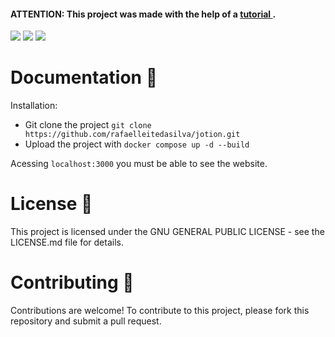 <h4><strong>ATTENTION:</strong> This project was made with the help of a <a target="_blank" href="https://www.youtube.com/watch?v=0OaDyjB9Ib8"> tutorial </a>.
</h4>

<div align="left" width="900">
<!-- <img src="https://ci.appveyor.com/api/projects/status/tu0uy49drensdlxe?svg=true" alt="Build status"> -->
<!-- <img src="http://img.shields.io/github/issues/rafaelleitedasilva/jotion.svg" alt="Issues open"> -->
<img src="https://img.shields.io/badge/library-react-indigo"/> 
<img src="https://img.shields.io/badge/language-typescript-blue"/> 
<img src="https://img.shields.io/badge/Status-development-green"/>  
</div>



<h1>Documentation 📝 </h1>

Installation:

- Git clone the project `git clone https://github.com/rafaelleitedasilva/jotion.git`
- Upload the project with `docker compose up -d --build`

Acessing `localhost:3000` you must be able to see the website.

<h1>License 📄</h1>
This project is licensed under the GNU GENERAL PUBLIC LICENSE - see the LICENSE.md file for details.

<h1>Contributing 🤝</h1>
Contributions are welcome!
To contribute to this project, please fork this repository and submit a pull request.
